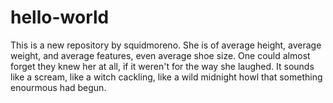 # hello-world
This is a new repository by squidmoreno.
She is of average height, average weight, and average features, even average shoe size. One could almost forget they knew her at all, if it weren't for the way she laughed. It sounds like a scream, like a witch cackling, like a wild midnight howl that something enourmous had begun.

